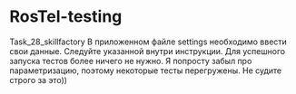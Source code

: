 # RosTel-testing
Task_28_skillfactory
В приложенном файле settings необходимо ввести свои данные. Следуйте указанной внутри инструкции. Для успешного запуска тестов более ничего не нужно.
Я попросту забыл про параметризацию, поэтому некоторые тесты перегружены. Не судите строго за это))
